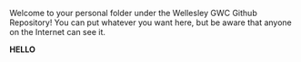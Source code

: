 Welcome to your personal folder under the Wellesley GWC Github Repository! You can put whatever you want here, but be aware that anyone on the Internet can see it.

<b> HELLO </b>

